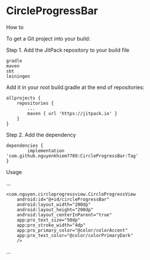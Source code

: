 # CircleProgressBar


How to

To get a Git project into your build:

Step 1. Add the JitPack repository to your build file

    gradle
    maven
    sbt
    leiningen

Add it in your root build.gradle at the end of repositories:

	allprojects {
		repositories {
			...
			maven { url 'https://jitpack.io' }
		}
	}

Step 2. Add the dependency

	dependencies {
	        implementation 'com.github.nguyenkhiem7789:CircleProgressBar:Tag'
	}

Usage

...

    <com.nguyen.circleprogressview.CircleProgressView
        android:id="@+id/circleProgressBar"
        android:layout_width="200dp"
        android:layout_height="200dp"
        android:layout_centerInParent="true"
        app:pro_text_size="50dp"
        app:pro_stroke_width="4dp"
        app:pro_primary_color="@color/colorAccent"
        app:pro_text_color="@color/colorPrimaryDark"
        />
...

